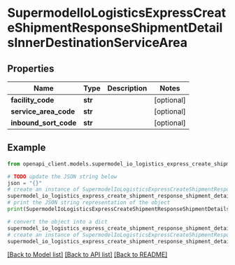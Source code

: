# SupermodelIoLogisticsExpressCreateShipmentResponseShipmentDetailsInnerDestinationServiceArea


## Properties

Name | Type | Description | Notes
------------ | ------------- | ------------- | -------------
**facility_code** | **str** |  | [optional] 
**service_area_code** | **str** |  | [optional] 
**inbound_sort_code** | **str** |  | [optional] 

## Example

```python
from openapi_client.models.supermodel_io_logistics_express_create_shipment_response_shipment_details_inner_destination_service_area import SupermodelIoLogisticsExpressCreateShipmentResponseShipmentDetailsInnerDestinationServiceArea

# TODO update the JSON string below
json = "{}"
# create an instance of SupermodelIoLogisticsExpressCreateShipmentResponseShipmentDetailsInnerDestinationServiceArea from a JSON string
supermodel_io_logistics_express_create_shipment_response_shipment_details_inner_destination_service_area_instance = SupermodelIoLogisticsExpressCreateShipmentResponseShipmentDetailsInnerDestinationServiceArea.from_json(json)
# print the JSON string representation of the object
print(SupermodelIoLogisticsExpressCreateShipmentResponseShipmentDetailsInnerDestinationServiceArea.to_json())

# convert the object into a dict
supermodel_io_logistics_express_create_shipment_response_shipment_details_inner_destination_service_area_dict = supermodel_io_logistics_express_create_shipment_response_shipment_details_inner_destination_service_area_instance.to_dict()
# create an instance of SupermodelIoLogisticsExpressCreateShipmentResponseShipmentDetailsInnerDestinationServiceArea from a dict
supermodel_io_logistics_express_create_shipment_response_shipment_details_inner_destination_service_area_from_dict = SupermodelIoLogisticsExpressCreateShipmentResponseShipmentDetailsInnerDestinationServiceArea.from_dict(supermodel_io_logistics_express_create_shipment_response_shipment_details_inner_destination_service_area_dict)
```
[[Back to Model list]](../README.md#documentation-for-models) [[Back to API list]](../README.md#documentation-for-api-endpoints) [[Back to README]](../README.md)


